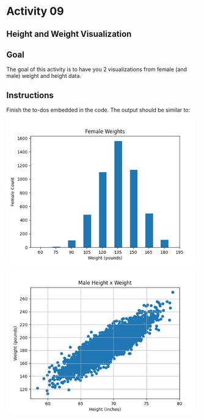 # Activity 09

## Height and Weight Visualization

## Goal
The goal of this activity is to have you 2 visualizations from female (and male) weight and height data. 
 
## Instructions

Finish the to-dos embedded in the code. The output should be similar to:

![](files/female_weights_histogram.png)

![](files/male_height_weight_scatter.png)
